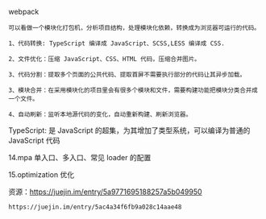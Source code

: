 webpack

    可以看做一个模块化打包机，分析项目结构，处理模块化依赖，转换成为浏览器可运行的代码。

    1、代码转换: TypeScript 编译成 JavaScript、SCSS,LESS 编译成 CSS.

    2、文件优化：压缩 JavaScript、CSS、HTML 代码，压缩合并图片。

    3、代码分割：提取多个页面的公共代码、提取首屏不需要执行部分的代码让其异步加载。

    3、模块合并：在采用模块化的项目里会有很多个模块和文件，需要构建功能把模块分类合并成一个文件。

    4、自动刷新：监听本地源代码的变化，自动重新构建、刷新浏览器。

TypeScript: 是 JavaScript 的超集，为其增加了类型系统，可以编译为普通的 JavaScript 代码

14.mpa 单入口、多入口、常见 loader 的配置

15.optimization 优化

资源：https://juejin.im/entry/5a9771695188257a5b049950

    https://juejin.im/entry/5ac4a34f6fb9a028c14aae48
